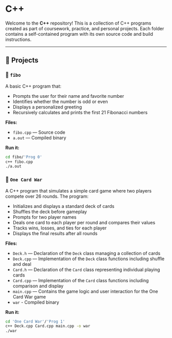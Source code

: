 # C++

Welcome to the **C++** repository! This is a collection of C++ programs created as part of coursework, practice, and personal projects. Each folder contains a self-contained program with its own source code and build instructions.

---

## 📁 Projects

### 🔹 `fibo`
A basic C++ program that:
- Prompts the user for their name and favorite number
- Identifies whether the number is odd or even
- Displays a personalized greeting
- Recursively calculates and prints the first 21 Fibonacci numbers

**Files:**
- `fibo.cpp` — Source code
- `a.out` — Compiled binary

**Run it:**
```bash
cd fibo/'Prog 0' 
c++ fibo.cpp
./a.out
```


### 🔹 `One Card War`  
A C++ program that simulates a simple card game where two players compete over 26 rounds. The program:

- Initializes and displays a standard deck of cards  
- Shuffles the deck before gameplay  
- Prompts for two player names  
- Deals one card to each player per round and compares their values  
- Tracks wins, losses, and ties for each player  
- Displays the final results after all rounds  

**Files:**  
- `Deck.h` — Declaration of the `Deck` class managing a collection of cards
- `Deck.cpp` — Implementation of the `Deck` class functions including shuffle and deal
- `Card.h` — Declaration of the `Card` class representing individual playing cards
- `Card.cpp` — Implementation of the `Card` class functions including comparison and display
- `main.cpp` — Contains the game logic and user interaction for the One Card War game
- `war` - Compiled binary

**Run it:**  
```bash
cd 'One Card War'/'Prog 1'
c++ Deck.cpp Card.cpp main.cpp -o war
./war
